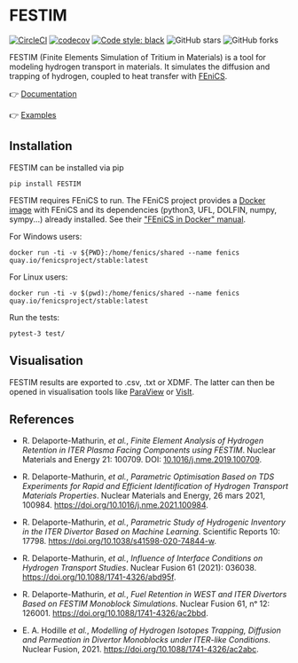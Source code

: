 # FESTIM

[![CircleCI](https://circleci.com/gh/RemDelaporteMathurin/FESTIM.svg?style=svg&circle-token=ecc5a4a8c75955af6c238d255465bc04dfaaaf8e)](https://circleci.com/gh/RemDelaporteMathurin/FESTIM)
[![codecov](https://codecov.io/gh/RemDelaporteMathurin/FESTIM/branch/master/graph/badge.svg?token=AK3A9CV2D3)](https://codecov.io/gh/RemDelaporteMathurin/FESTIM)
[![Code style: black](https://img.shields.io/badge/code%20style-black-000000.svg?style=flat-square)](https://github.com/psf/black)
![GitHub stars](https://img.shields.io/github/stars/RemDelaporteMathurin/FESTIM.svg?logo=github&label=Stars&logoColor=white)
![GitHub forks](https://img.shields.io/github/forks/RemDelaporteMathurin/FESTIM.svg?logo=github&label=Forks&logoColor=white)

FESTIM (Finite Elements Simulation of Tritium in Materials) is a tool for modeling hydrogen transport in materials. 
It simulates the diffusion and trapping of hydrogen, coupled to heat transfer with [FEniCS](https://fenicsproject.org).

:point_right: [Documentation](https://festim.readthedocs.io/)

:point_right: [Examples](https://github.com/RemDelaporteMathurin/FESTIM/tree/main/demos)

## Installation

FESTIM can be installed via pip

    pip install FESTIM

FESTIM requires FEniCS to run.
The FEniCS project provides a [Docker image](https://hub.docker.com/r/fenicsproject/stable/) with FEniCS and its dependencies (python3, UFL, DOLFIN, numpy, sympy...)  already installed. See their ["FEniCS in Docker" manual](https://fenics.readthedocs.io/projects/containers/en/latest/).

For Windows users:

    docker run -ti -v ${PWD}:/home/fenics/shared --name fenics quay.io/fenicsproject/stable:latest

For Linux users:

    docker run -ti -v $(pwd):/home/fenics/shared --name fenics quay.io/fenicsproject/stable:latest

Run the tests:

    pytest-3 test/


## Visualisation
FESTIM results are exported to .csv, .txt or XDMF. The latter can then be opened in visualisation tools like [ParaView](https://www.paraview.org/) or [VisIt](https://wci.llnl.gov/simulation/computer-codes/visit/).

## References
- R. Delaporte-Mathurin, _et al._, _Finite Element Analysis of Hydrogen Retention in ITER Plasma Facing Components using FESTIM_. Nuclear Materials and Energy 21: 100709. DOI: [10.1016/j.nme.2019.100709](https://doi.org/10.1016/j.nme.2019.100709).

- R. Delaporte-Mathurin, _et al._, _Parametric Optimisation Based on TDS Experiments for Rapid and Efficient Identification of Hydrogen Transport Materials Properties_. Nuclear Materials and Energy, 26 mars 2021, 100984. https://doi.org/10.1016/j.nme.2021.100984.

- R. Delaporte-Mathurin, _et al._, _Parametric Study of Hydrogenic Inventory in the ITER Divertor Based on Machine Learning_. Scientific Reports 10: 17798. https://doi.org/10.1038/s41598-020-74844-w.

- R. Delaporte-Mathurin, _et al._, _Influence of Interface Conditions on Hydrogen Transport Studies_. Nuclear Fusion 61 (2021): 036038. https://doi.org/10.1088/1741-4326/abd95f.

- R. Delaporte-Mathurin, _et al._, _Fuel Retention in WEST and ITER Divertors Based on FESTIM Monoblock Simulations_. Nuclear Fusion 61, nᵒ 12: 126001. https://doi.org/10.1088/1741-4326/ac2bbd.

- E. A. Hodille _et al._, _Modelling of Hydrogen Isotopes Trapping, Diffusion and Permeation in Divertor Monoblocks under ITER-like Conditions_. Nuclear Fusion, 2021. https://doi.org/10.1088/1741-4326/ac2abc.
